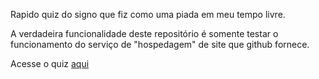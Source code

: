 Rapido quiz do signo que fiz como uma piada em meu tempo livre.

A verdadeira funcionalidade deste repositório é somente testar o funcionamento do serviço de "hospedagem" de site que github fornece.

Acesse o quiz [aqui](https://quantsr.github.io/The-Exceeds-Log/)
 
